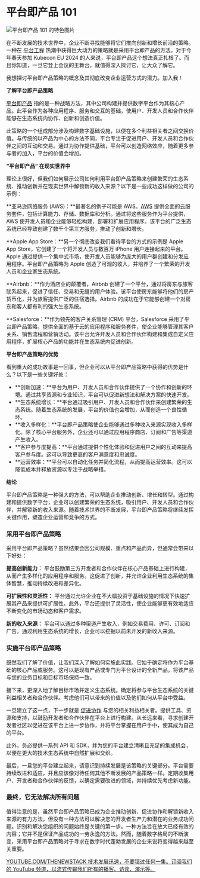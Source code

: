 # 平台即产品 101

![平台即产品 101 的特色图片](https://cdn.thenewstack.io/media/2024/05/402ca3ab-platform-1024x576.jpg)

在不断发展的技术世界中，企业不断寻找能够将它们推向创新和增长前沿的策略。一种在 [平台工程](https://www.getambassador.io/kubernetes-expert-interviews/self-service) 热潮中获得巨大动力的策略就是采用平台即产品的方法。对于今年春天参加 Kubecon EU 2024 的人来说，平台即产品这个想法真正扎根了。而且你知道，一旦它登上会议的主舞台，就值得深入探讨它，让大众了解它。

我想探讨平台即产品策略的概念及其彻底改变企业运营方式的潜力。加入我！

**了解平台即产品策略**

[平台即产品](https://thenewstack.io/a-platform-team-product-manager-determines-devops-success/) 指的是一种战略方法，其中公司构建并提供数字平台作为其核心产品。此平台作为各种应用程序、服务和交互的基础，使用户、开发人员和合作伙伴能够在生态系统内协作、创新和创造价值。

此策略的一个组成部分涉及构建数字基础设施，以便在多个利益相关者之间交换价值。与传统的以产品为中心的方法不同，平台专注于促进用户、开发人员和合作伙伴之间的互动和交易。通过为协作提供基础，平台可以创造网络效应，随着更多参与者的加入，平台的价值会增加。

**“平台即产品” 在现实世界中**

理论上很好，但我们如何展示公司如何利用平台即产品策略来创建繁荣的生态系统、推动创新并在现实世界中解锁新的收入来源？以下是一些成功这样做的公司的示例：

**亚马逊网络服务 (AWS)：**最著名的例子可能是 AWS。[AWS](https://aws.amazon.com/?utm_content=inline+mention) 提供全面的云服务套件，包括计算能力、存储、数据库和分析。通过将这些服务作为平台提供，AWS 使开发人员和企业能够轻松构建、部署和扩展应用程序。该平台的广泛生态系统已经导致创建了数千个第三方服务，推动了创新和增长。

**Apple App Store：**另一个彻底改变我们看待平台的方式的示例是 Apple App Store，它创建了一个将开发人员与数百万 iPhone 用户连接起来的平台。Apple 通过提供一个集中式市场，使开发人员能够为庞大的用户群创建和分发应用程序。平台即产品策略为 Apple 创造了可观的收入，并培养了一个繁荣的开发人员和企业家生态系统。

**Airbnb：**作为酒店业的颠覆者，Airbnb 创建了一个平台，通过将房东与旅客联系起来，促进了信任、交易和无缝的用户体验。该平台使房东能够将他们的房产货币化，并为旅客提供广泛的住宿选择。Airbnb 的成功在于它能够创建一个对房东和客人都有利的强大生态系统。

**Salesforce：**作为领先的客户关系管理 (CRM) 平台，Salesforce 采用了平台即产品策略，提供全面的基于云的应用程序和服务套件，使企业能够管理其客户关系、销售流程和营销活动。该平台允许开发人员和合作伙伴构建和集成自定义应用程序，扩展核心产品的功能并在生态系统内促进创新。

**平台即产品策略的优势**

看到重大的成功故事是一回事，但企业可以从平台即产品策略中获得的优势是什么？以下是一些关键好处：

* **创新加速：**平台为用户、开发人员和合作伙伴提供了一个协作和创新的环境。通过共享资源和专业知识，平台可以促进新想法和解决方案的快速开发。
* **生态系统增长：**平台通过吸引用户、开发人员和合作伙伴来创建繁荣的生态系统。随着生态系统的发展，平台的价值也会增加，从而创造一个良性循环。
* **收入多样化：**平台即产品策略使企业能够通过多种收入来源实现收入多样化。除了核心平台服务外，企业还可以通过应用程序商店、订阅和广告等渠道产生收入。
* **客户参与度提高：**平台通过提供个性化体验和促进用户之间的互动来提高客户参与度。这可以导致更高的客户满意度和忠诚度。
* **运营效率：**平台可以自动化任务并简化流程，从而提高运营效率。这可以降低成本并释放资源以专注于战略举措。

**结论**

平台即产品策略是一种强大的方法，可以帮助企业推动创新、增长和转型。通过构建和提供数字平台，企业可以创建繁荣的生态系统，吸引用户、开发人员和合作伙伴，并解锁新的收入来源。随着技术世界的不断发展，平台即产品策略将继续发挥关键作用，塑造企业运营和竞争的方式。
### 采用平台即产品策略

采用平台即产品策略？虽然结果会因公司规模、重点和产品而异，但通常会带来以下好处：

**提高创新能力：**
平台鼓励第三方开发者和合作伙伴在核心产品基础上进行构建，从而产生多样化的应用程序和服务。这促进了创新，并允许企业利用生态系统的集体智慧，推动持续改进和差异化。

**可扩展性和灵活性：**
平台通过允许企业在不大幅投资于基础设施的情况下快速扩展其产品来提供可扩展性。此外，平台还提供了灵活性，使企业能够更有效地适应不断变化的市场动态和客户需求。

**新的收入来源：**
平台可以通过多种渠道产生收入，例如交易费用、许可、订阅和广告。通过利用生态系统的增长，企业可以挖掘以前未开发的新收入来源。

### 实施平台即产品策略

既然我们了解了价值，让我们深入了解如何实施此实践。它始于确定将作为平台基础的核心产品或服务。这可以是现有产品或专门为平台设计的全新产品。将该产品与您的业务目标和目标市场保持一致。

接下来，更深入地了解目标市场并定义生态系统。确定将参与平台生态系统的关键利益相关者和合作伙伴。考虑他们可以带来的价值以及他们如何从平台中受益。

一旦建立了这一点，下一步就是 [促进协作](https://thenewstack.io/how-to-host-your-own-platform-as-a-product-workshop/) 与您的相关利益相关者。提供工具、资源和支持，以鼓励开发者和合作伙伴在平台上进行构建。从长远来看，寻求创建开发者社区以促进在该平台上进一步协作，并将平台掌握在用户手中，使其成为自己的平台。

此外，务必提供一系列 API 和 SDK，并为您的平台建立清晰且充足的集成机会，以便在更大的技术生态系统中自然扩展和交织。

最后，一旦您的平台建立起来，请意识到持续发展是该策略的关键部分。平台需要持续改进和适应，并且应该像对待任何其他不断发展的产品策略一样。定期收集用户、开发者和合作伙伴的反馈，以确定需要改进的领域，并持续优先考虑新功能。

### 最终，它无法解决所有问题

值得注意的是，虽然平台即产品策略已成为企业推动创新、促进协作和解锁新收入来源的有力方法，但没有一种方法可以解决您的开发者生产力和潜在的业务成功问题。识别和解决您组织的问题始终是关键的第一步。一种方法旨在放大已经有效的内容；它并不是保证产品成功的一劳永逸的方法。然而，随着数字格局的不断演变，采用平台即产品策略对于寻求在数字时代蓬勃发展的企业来说将变得越来越至关重要。

[YOUTUBE.COM/THENEWSTACK 技术发展迅速，不要错过任何一集。订阅我们的 YouTube 频道，以流式传输我们所有的播客、访谈、演示等。](https://youtube.com/thenewstack?sub_confirmation=1)